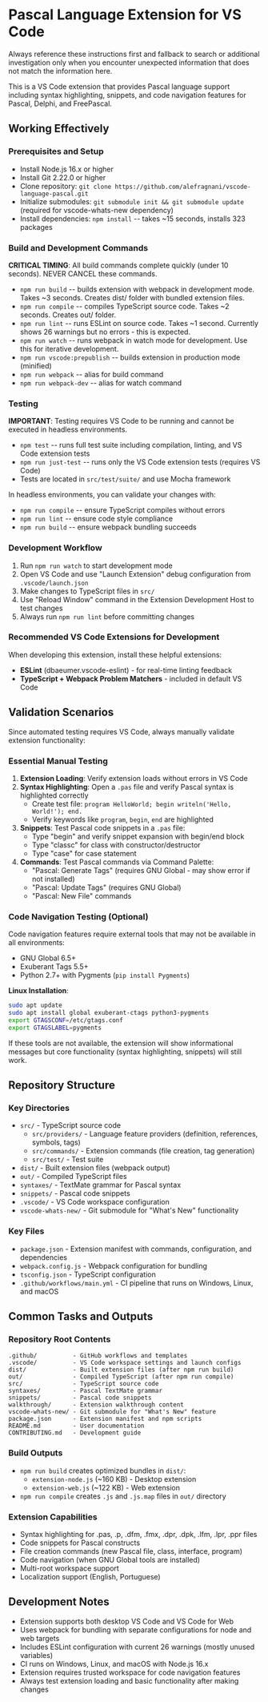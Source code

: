 # Pascal Language Extension for VS Code

Always reference these instructions first and fallback to search or additional investigation only when you encounter unexpected information that does not match the information here.

This is a VS Code extension that provides Pascal language support including syntax highlighting, snippets, and code navigation features for Pascal, Delphi, and FreePascal.

## Working Effectively

### Prerequisites and Setup
- Install Node.js 16.x or higher
- Install Git 2.22.0 or higher
- Clone repository: `git clone https://github.com/alefragnani/vscode-language-pascal.git`
- Initialize submodules: `git submodule init && git submodule update` (required for vscode-whats-new dependency)
- Install dependencies: `npm install` -- takes ~15 seconds, installs 323 packages

### Build and Development Commands
**CRITICAL TIMING**: All build commands complete quickly (under 10 seconds). NEVER CANCEL these commands.

- `npm run build` -- builds extension with webpack in development mode. Takes ~3 seconds. Creates dist/ folder with bundled extension files.
- `npm run compile` -- compiles TypeScript source code. Takes ~2 seconds. Creates out/ folder.
- `npm run lint` -- runs ESLint on source code. Takes ~1 second. Currently shows 26 warnings but no errors - this is expected.
- `npm run watch` -- runs webpack in watch mode for development. Use this for iterative development.
- `npm run vscode:prepublish` -- builds extension in production mode (minified)
- `npm run webpack` -- alias for build command
- `npm run webpack-dev` -- alias for watch command

### Testing
**IMPORTANT**: Testing requires VS Code to be running and cannot be executed in headless environments.
- `npm test` -- runs full test suite including compilation, linting, and VS Code extension tests
- `npm run just-test` -- runs only the VS Code extension tests (requires VS Code)
- Tests are located in `src/test/suite/` and use Mocha framework

In headless environments, you can validate your changes with:
- `npm run compile` -- ensure TypeScript compiles without errors
- `npm run lint` -- ensure code style compliance  
- `npm run build` -- ensure webpack bundling succeeds

### Development Workflow
1. Run `npm run watch` to start development mode
2. Open VS Code and use "Launch Extension" debug configuration from `.vscode/launch.json`
3. Make changes to TypeScript files in `src/` 
4. Use "Reload Window" command in the Extension Development Host to test changes
5. Always run `npm run lint` before committing changes

### Recommended VS Code Extensions for Development
When developing this extension, install these helpful extensions:
- **ESLint** (dbaeumer.vscode-eslint) - for real-time linting feedback
- **TypeScript + Webpack Problem Matchers** - included in default VS Code

## Validation Scenarios
Since automated testing requires VS Code, always manually validate extension functionality:

### Essential Manual Testing
1. **Extension Loading**: Verify extension loads without errors in VS Code
2. **Syntax Highlighting**: Open a `.pas` file and verify Pascal syntax is highlighted correctly
   - Create test file: `program HelloWorld; begin writeln('Hello, World!'); end.`
   - Verify keywords like `program`, `begin`, `end` are highlighted
3. **Snippets**: Test Pascal code snippets in a `.pas` file:
   - Type "begin" and verify snippet expansion with begin/end block
   - Type "classc" for class with constructor/destructor
   - Type "case" for case statement
4. **Commands**: Test Pascal commands via Command Palette:
   - "Pascal: Generate Tags" (requires GNU Global - may show error if not installed)
   - "Pascal: Update Tags" (requires GNU Global)
   - "Pascal: New File" commands

### Code Navigation Testing (Optional)
Code navigation features require external tools that may not be available in all environments:
- GNU Global 6.5+ 
- Exuberant Tags 5.5+
- Python 2.7+ with Pygments (`pip install Pygments`)

**Linux Installation**:
```bash
sudo apt update  
sudo apt install global exuberant-ctags python3-pygments
export GTAGSCONF=/etc/gtags.conf
export GTAGSLABEL=pygments
```

If these tools are not available, the extension will show informational messages but core functionality (syntax highlighting, snippets) will still work.

## Repository Structure

### Key Directories
- `src/` - TypeScript source code
  - `src/providers/` - Language feature providers (definition, references, symbols, tags)
  - `src/commands/` - Extension commands (file creation, tag generation)  
  - `src/test/` - Test suite
- `dist/` - Built extension files (webpack output)
- `out/` - Compiled TypeScript files  
- `syntaxes/` - TextMate grammar for Pascal syntax
- `snippets/` - Pascal code snippets
- `.vscode/` - VS Code workspace configuration
- `vscode-whats-new/` - Git submodule for "What's New" functionality

### Key Files
- `package.json` - Extension manifest with commands, configuration, and dependencies
- `webpack.config.js` - Webpack configuration for bundling
- `tsconfig.json` - TypeScript configuration
- `.github/workflows/main.yml` - CI pipeline that runs on Windows, Linux, and macOS

## Common Tasks and Outputs

### Repository Root Contents
```
.github/          - GitHub workflows and templates
.vscode/          - VS Code workspace settings and launch configs
dist/             - Built extension files (after npm run build)
out/              - Compiled TypeScript (after npm run compile)  
src/              - TypeScript source code
syntaxes/         - Pascal TextMate grammar
snippets/         - Pascal code snippets
walkthrough/      - Extension walkthrough content
vscode-whats-new/ - Git submodule for "What's New" feature
package.json      - Extension manifest and npm scripts
README.md         - User documentation
CONTRIBUTING.md   - Development guide
```

### Build Outputs
- `npm run build` creates optimized bundles in `dist/`: 
  - `extension-node.js` (~160 KB) - Desktop extension
  - `extension-web.js` (~122 KB) - Web extension
- `npm run compile` creates `.js` and `.js.map` files in `out/` directory

### Extension Capabilities
- Syntax highlighting for .pas, .p, .dfm, .fmx, .dpr, .dpk, .lfm, .lpr, .ppr files
- Code snippets for Pascal constructs
- File creation commands (new Pascal file, class, interface, program) 
- Code navigation (when GNU Global tools are installed)
- Multi-root workspace support
- Localization support (English, Portuguese)

## Development Notes
- Extension supports both desktop VS Code and VS Code for Web
- Uses webpack for bundling with separate configurations for node and web targets
- Includes ESLint configuration with current 26 warnings (mostly unused variables)
- CI runs on Windows, Linux, and macOS with Node.js 16.x
- Extension requires trusted workspace for code navigation features
- Always test extension loading and basic functionality after making changes